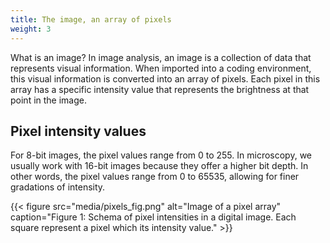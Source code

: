 ```yaml
---
title: The image, an array of pixels
weight: 3
---
```

What is an image? In image analysis, an image is a collection of data that represents visual information. When imported into a coding environment, this visual information is converted into an array of pixels. Each pixel in this array has a specific intensity value that represents the brightness at that point in the image.

## Pixel intensity values

For 8-bit images, the pixel values range from 0 to 255. In microscopy, we usually work with 16-bit images because they offer a higher bit depth. In other words, the pixel values range from 0 to 65535, allowing for finer gradations of intensity. 

{{< figure src="media/pixels_fig.png" alt="Image of a pixel array" caption="Figure 1: Schema of pixel intensities in a digital image. Each square represent a pixel which its intensity value." >}}
